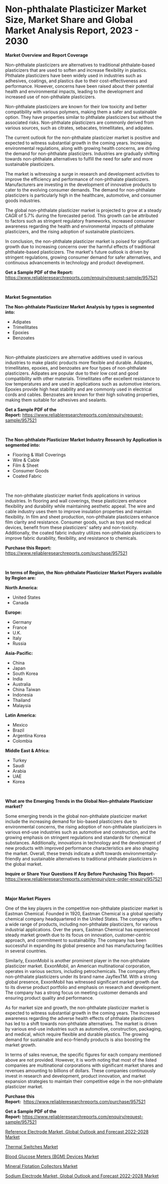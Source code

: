 <p><h1>Non-phthalate Plasticizer Market Size, Market Share and Global Market Analysis Report, 2023 - 2030</h1></p><p><strong>Market Overview and Report Coverage</strong></p>
<p><p>Non-phthalate plasticizers are alternatives to traditional phthalate-based plasticizers that are used to soften and increase flexibility in plastics. Phthalate plasticizers have been widely used in industries such as adhesives, coatings, and plastics due to their cost-effectiveness and performance. However, concerns have been raised about their potential health and environmental impacts, leading to the development and increased use of non-phthalate plasticizers.</p><p>Non-phthalate plasticizers are known for their low toxicity and better compatibility with various polymers, making them a safer and sustainable option. They have properties similar to phthalate plasticizers but without the associated risks. Non-phthalate plasticizers are commonly derived from various sources, such as citrates, sebacates, trimellitates, and adipates.</p><p>The current outlook for the non-phthalate plasticizer market is positive and expected to witness substantial growth in the coming years. Increasing environmental regulations, along with growing health concerns, are driving the demand for non-phthalate plasticizers. Industries are gradually shifting towards non-phthalate alternatives to fulfill the need for safer and more sustainable plasticizers.</p><p>The market is witnessing a surge in research and development activities to improve the efficiency and performance of non-phthalate plasticizers. Manufacturers are investing in the development of innovative products to cater to the evolving consumer demands. The demand for non-phthalate plasticizers is particularly high in the healthcare, automotive, and consumer goods industries.</p><p>The global non-phthalate plasticizer market is projected to grow at a steady CAGR of 5.7% during the forecasted period. This growth can be attributed to factors such as stringent regulatory frameworks, increased consumer awareness regarding the health and environmental impacts of phthalate plasticizers, and the rising adoption of sustainable plasticizers.</p><p>In conclusion, the non-phthalate plasticizer market is poised for significant growth due to increasing concerns over the harmful effects of traditional phthalate-based plasticizers. The market's future outlook is driven by stringent regulations, growing consumer demand for safer alternatives, and continuous advancements in technology and product development.</p></p>
<p><strong>Get a Sample PDF of the Report:</strong> <a href="https://www.reliableresearchreports.com/enquiry/request-sample/957521">https://www.reliableresearchreports.com/enquiry/request-sample/957521</a></p>
<p>&nbsp;</p>
<p><strong>Market Segmentation</strong></p>
<p><strong>The Non-phthalate Plasticizer Market Analysis by types is segmented into:</strong></p>
<p><ul><li>Adipates</li><li>Trimellitates</li><li>Epoxies</li><li>Benzoates</li></ul></p>
<p>&nbsp;</p>
<p><p>Non-phthalate plasticizers are alternative additives used in various industries to make plastic products more flexible and durable. Adipates, trimellitates, epoxies, and benzoates are four types of non-phthalate plasticizers. Adipates are popular due to their low cost and good compatibility with other materials. Trimellitates offer excellent resistance to low temperatures and are used in applications such as automotive interiors. Epoxies provide high heat stability and are commonly used in electrical cords and cables. Benzoates are known for their high solvating properties, making them suitable for adhesives and sealants.</p></p>
<p><strong>Get a Sample PDF of the Report:</strong>&nbsp;<a href="https://www.reliableresearchreports.com/enquiry/request-sample/957521">https://www.reliableresearchreports.com/enquiry/request-sample/957521</a></p>
<p>&nbsp;</p>
<p><strong>The Non-phthalate Plasticizer Market Industry Research by Application is segmented into:</strong></p>
<p><ul><li>Flooring & Wall Coverings</li><li>Wire & Cable</li><li>Film & Sheet</li><li>Consumer Goods</li><li>Coated Fabric</li></ul></p>
<p>&nbsp;</p>
<p><p>The non-phthalate plasticizer market finds applications in various industries. In flooring and wall coverings, these plasticizers enhance flexibility and durability while maintaining aesthetic appeal. The wire and cable industry uses them to improve insulation properties and maintain flexibility. In film and sheet production, non-phthalate plasticizers enhance film clarity and resistance. Consumer goods, such as toys and medical devices, benefit from these plasticizers' safety and non-toxicity. Additionally, the coated fabric industry utilizes non-phthalate plasticizers to improve fabric durability, flexibility, and resistance to chemicals.</p></p>
<p><strong>Purchase this Report:</strong>&nbsp; <a href="https://www.reliableresearchreports.com/purchase/957521">https://www.reliableresearchreports.com/purchase/957521</a></p>
<p>&nbsp;</p>
<p><strong>In terms of Region, the Non-phthalate Plasticizer Market Players available by Region are:</strong></p>
<p>
    <p> <strong> North America: </strong>
        <ul>
            <li>United States</li>
            <li>Canada</li>
        </ul>
        </p> 
    <p> <strong> Europe: </strong>
        <ul>
            <li>Germany</li>
            <li>France</li>
            <li>U.K.</li>
            <li>Italy</li>
            <li>Russia</li>
        </ul>
        </p> 
    <p> <strong> Asia-Pacific: </strong>
        <ul>
            <li>China</li>
            <li>Japan</li>
            <li>South Korea</li>
            <li>India</li>
            <li>Australia</li>
            <li>China Taiwan</li>
            <li>Indonesia</li>
            <li>Thailand</li>
            <li>Malaysia</li>
        </ul>
        </p> 
    <p> <strong> Latin America: </strong>
        <ul>
            <li>Mexico</li>
            <li>Brazil</li>
            <li>Argentina Korea</li>
            <li>Colombia</li>
        </ul>
        </p> 
    <p> <strong> Middle East & Africa: </strong>
        <ul>
            <li>Turkey</li>
            <li>Saudi</li>
            <li>Arabia</li>
            <li>UAE</li>
            <li>Korea</li>
        </ul>
    </p>
    </p>
<p>&nbsp;</p>
<p><strong>What are the Emerging Trends in the Global Non-phthalate Plasticizer market?</strong></p>
<p><p>Some emerging trends in the global non-phthalate plasticizer market include the increasing demand for bio-based plasticizers due to environmental concerns, the rising adoption of non-phthalate plasticizers in various end-use industries such as automotive and construction, and the growing emphasis on stringent regulations and standards for chemical substances. Additionally, innovations in technology and the development of new products with improved performance characteristics are also shaping the market. Overall, these trends indicate a shift towards environmentally-friendly and sustainable alternatives to traditional phthalate plasticizers in the global market.</p></p>
<p><strong>Inquire or Share Your Questions If Any Before Purchasing This Report</strong>- <a href="https://www.reliableresearchreports.com/enquiry/pre-order-enquiry/957521">https://www.reliableresearchreports.com/enquiry/pre-order-enquiry/957521</a></p>
<p>&nbsp;</p>
<p><strong>Major Market Players</strong></p>
<p><p>One of the key players in the competitive non-phthalate plasticizer market is Eastman Chemical. Founded in 1920, Eastman Chemical is a global specialty chemical company headquartered in the United States. The company offers a wide range of products, including non-phthalate plasticizers, for various industrial applications. Over the years, Eastman Chemical has experienced steady market growth due to its focus on innovation, customer-centric approach, and commitment to sustainability. The company has been successful in expanding its global presence and has manufacturing facilities in several countries. </p><p>Similarly, ExxonMobil is another prominent player in the non-phthalate plasticizer market. ExxonMobil, an American multinational corporation, operates in various sectors, including petrochemicals. The company offers non-phthalate plasticizers under its brand name JayflexTM. With a strong global presence, ExxonMobil has witnessed significant market growth due to its diverse product portfolio and emphasis on research and development. The company has a strong focus on meeting customer demands and ensuring product quality and performance.</p><p>As for market size and growth, the non-phthalate plasticizer market is expected to witness substantial growth in the coming years. The increased awareness regarding the adverse health effects of phthalate plasticizers has led to a shift towards non-phthalate alternatives. The market is driven by various end-use industries such as automotive, construction, packaging, and medical, which require flexible and durable plastics. The growing demand for sustainable and eco-friendly products is also boosting the market growth.</p><p>In terms of sales revenue, the specific figures for each company mentioned above are not provided. However, it is worth noting that most of the listed companies are multinational corporations with significant market shares and revenues amounting to billions of dollars. These companies continuously invest in research and development, product innovation, and market expansion strategies to maintain their competitive edge in the non-phthalate plasticizer market.</p></p>
<p><strong>Purchase this Report:</strong>&nbsp;&nbsp;<a href="https://www.reliableresearchreports.com/purchase/957521">https://www.reliableresearchreports.com/purchase/957521</a></p>
<p></p>
<p><strong>Get a Sample PDF of the Report:</strong>&nbsp;<a href="https://www.reliableresearchreports.com/enquiry/request-sample/957521">https://www.reliableresearchreports.com/enquiry/request-sample/957521</a></p>
<p><p><a href="https://issuu.com/reportprime-2/docs/reference-electrode-market-global-outlook-and-fore?fr=xKAE9_zU1NQ">Reference Electrode Market, Global Outlook and Forecast 2022-2028 Market</a></p><p><a href="https://www.reportprime.com/thermal-switches-r1860">Thermal Switches Market</a></p><p><a href="https://github.com/RoccoManning/Market-Research-Report-List-1/blob/main/blood-glucose-meters-bgm-devices-market.md">Blood Glucose Meters (BGM) Devices Market</a></p><p><a href="https://github.com/NorbertYates/Market-Research-Report-List-1/blob/main/mineral-flotation-collectors-market.md">Mineral Flotation Collectors Market</a></p><p><a href="https://issuu.com/reportprime-2/docs/sodium-electrode-market-global-outlook-and-forecas?fr=xKAE9_zU1NQ">Sodium Electrode Market, Global Outlook and Forecast 2022-2028 Market</a></p></p>